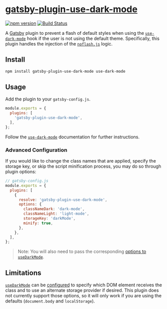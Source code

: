 # [gatsby-plugin-use-dark-mode][home]

[![npm version][npm-image]][npm-url] [![Build Status][ci-image]][ci-url]

A [Gatsby][gatsby] plugin to prevent a flash of default styles when using the
[`use-dark-mode`][udm] hook if the user is not using the default theme.
Specifically, this plugin handles the injection of the
[`noflash.js`][udm-noflash] logic.

## Install

```sh
npm install gatsby-plugin-use-dark-mode use-dark-mode
```

## Usage

Add the plugin to your `gatsby-config.js`.

<!-- prettier-ignore -->
```js
module.exports = {
  plugins: [
    'gatsby-plugin-use-dark-mode',
  ],
};
```

Follow the [`use-dark-mode`][udm] documentation for further instructions.

### Advanced Configuration

If you would like to change the class names that are applied, specify the
storage key, or skip the script minification process, you may do so through
plugin options:

```js
// gatsby-config.js
module.exports = {
  plugins: [
    {
      resolve: 'gatsby-plugin-use-dark-mode',
      options: {
        classNameDark: 'dark-mode',
        classNameLight: 'light-mode',
        storageKey: 'darkMode',
        minify: true,
      },
    },
  ],
};
```

> Note: You will also need to pass the corresponding [options to
> `useDarkMode`][udm-parameters].

## Limitations

[`useDarkMode`][udm] can be [configured][udm-parameters] to specify which DOM
element receives the class and to use an alternate storage provider if desired.
This plugin does not currently support those options, so it will only work if
you are using the defaults (`document.body` and `localStorage`).

[home]: https://github.com/wKovacs64/gatsby-plugin-use-dark-mode
[npm-image]:
  https://img.shields.io/npm/v/gatsby-plugin-use-dark-mode.svg?style=flat-square
[npm-url]: https://www.npmjs.com/package/gatsby-plugin-use-dark-mode
[ci-image]:
  https://img.shields.io/github/actions/workflow/status/wKovacs64/gatsby-plugin-use-dark-mode/ci.yml?logo=github&style=flat-square
[ci-url]:
  https://github.com/wKovacs64/gatsby-plugin-use-dark-mode/actions?query=workflow%3Aci
[gatsby]: https://www.gatsbyjs.org
[udm]: https://github.com/donavon/use-dark-mode#readme
[udm-noflash]: https://github.com/donavon/use-dark-mode#that-flash
[udm-parameters]: https://github.com/donavon/use-dark-mode#parameters
